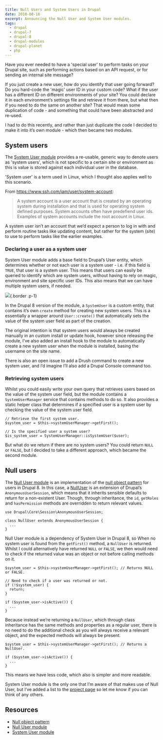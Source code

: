 ```yaml
---
title: Null Users and System Users in Drupal
date: 2018-08-16
excerpt: Announcing the Null User and System User modules.
tags:
  - drupal
  - drupal-7
  - drupal-8
  - drupal-modules
  - drupal-planet
  - php
---
```


Have you ever needed to have a 'special user' to perform tasks on your Drupal
site, such as performing actions based on an API request, or for sending an
internal site message?

If you just create a new user, how do you identify that user going forward? Do
you hard-code the 'magic' user ID in your custom code? What if the user has a
different ID on different environments of your site? You could declare it in
each environment’s settings file and retrieve it from there, but what then if
you need to do the same on another site? That would mean some duplication of
code - and something that could have been abstracted and re-used.

I had to do this recently, and rather than just duplicate the code I decided to
make it into it’s own module - which then became two modules.

## System users

The [System User module][1] provides a re-usable, generic way to denote users as
'system users', which is not specific to a certain site or environment as this
is value is stored against each individual user in the database.

'System user' is a term used in Linux, which I thought also applies well to this
scenario.

From <https://www.ssh.com/iam/user/system-account>:

> A system account is a user account that is created by an operating system
> during installation and that is used for operating system defined purposes.
> System accounts often have predefiend user ids. Examples of system accounts
> include the root account in Linux.

A system user isn’t an account that we’d expect a person to log in with and
perform routine tasks like updating content, but rather for the system (site) to
use to perform tasks like the earlier examples.

### Declaring a user as a system user

System User module adds a base field to Drupal’s User entity, which determines
whether or not each user is a system user - i.e. if this field is `TRUE`, that
user is a system user. This means that users can easily be queried to identify
which are system users, without having to rely on magic, environment and site
specific user IDs. This also means that we can have multiple system users, if
needed.

![](/images/blog/null-users-system-users/drupal-8-users-field-data-table.png){.border
.p-1}

In the Drupal 8 version of the module, a `SystemUser` is a custom entity, that
contains it’s own `create` method for creating new system users. This is a
essentially a wrapper around `User::create()` that automatically sets the value
of the system user field as part of the creation.

The original intention is that system users would always be created manually in
an custom install or update hook, however since releasing the module, I’ve also
added an install hook to the module to automatically create a new system user
when the module is installed, basing the username on the site name.

There is also an open issue to add a Drush command to create a new system user,
and I’d imagine I’ll also add a Drupal Console command too.

### Retrieving system users

Whilst you could easily write your own query that retrieves users based on the
value of the system user field, but the module contains a `SystemUserManager`
service that contains methods to do so. It also provides a static helper class
that determines if a specified user is a system user by checking the value of
the system user field.

```
// Retrieve the first system user.
$system_user = $this->systemUserManager->getFirst();

// Is the specified user a system user?
$is_system_user = SystemUserManager::isSystemUser($user);
```

But what do we return if there are no system users? You could return `NULL` or
`FALSE`, but I decided to take a different approach, which became the second
module.

## Null users

The [Null User module][2] is an implementation of the [null object pattern][3]
for users in Drupal 8. In this case, a [NullUser][4] is an extension of Drupal’s
`AnonymousUserSession`, which means that it inherits sensible defaults to return
for a non-existent User. Though, through inheritance, the `id`, `getRoles` and
`hasPermission` methods are overridden to return relevant values.

```language-php
use Drupal\Core\Session\AnonymousUserSession;

class NullUser extends AnonymousUserSession {
  ...
}
```

Null User module is a dependency of System User in Drupal 8, so When no system
user is found from the `getFirst()` method, a `NullUser` is returned. Whilst I
could alternatively have returned `NULL` or `FALSE`, we then would need to check
if the returned value was an object or not before calling methods on it.

```language-php
$system_user = $this->systemUserManager->getFirst(); // Returns NULL or FALSE.

// Need to check if a user was returned or not.
if (!$system_user) {
  return;
}

if ($system_user->isActive()) {
  ...
}
```

Because instead we’re returning a `NullUser`, which through class inheritance
has the same methods and properties as a regular user, there is no need to do
the additional check as you will always receive a relevant object, and the
expected methods will always be present.

```language-php
$system_user = $this->systemUserManager->getFirst(); // Returns a NullUser.

if ($system_user->isActive()) {
  ...
}
```

This means we have less code, which also is simpler and more readable.

System User module is the only one that I’m aware of that makes use of Null
User, but I’ve added a list to the [project page][2] so let me know if you can
think of any others.

## Resources

- [Null object pattern][3]
- [Null User module][2]
- [System User module][1]

[1]: https://www.drupal.org/project/system_user
[2]: https://www.drupal.org/project/null_user
[3]: https://en.wikipedia.org/wiki/Null_object_pattern
[4]: http://cgit.drupalcode.org/null_user/tree/src/NullUser.php?h=8.x-1.x
